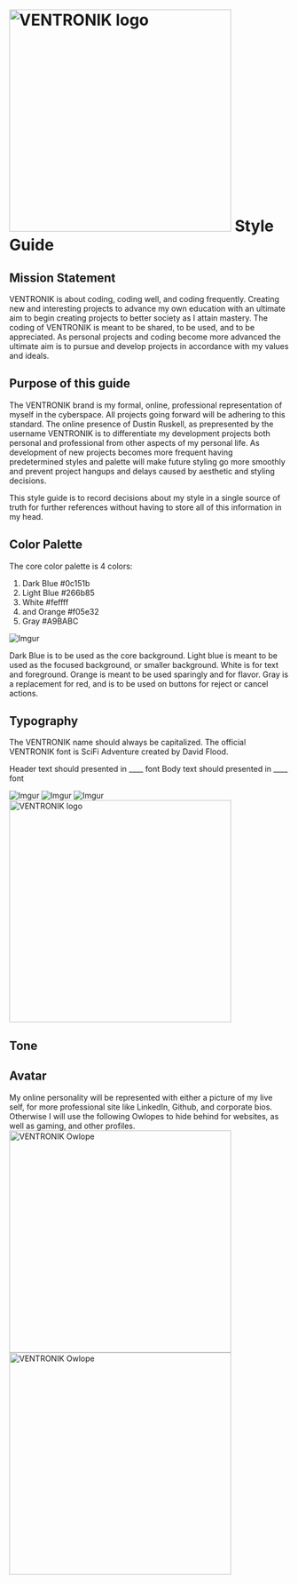 # <img src="https://i.imgur.com/8FuTSYt.png" alt="VENTRONIK logo" width="400"/> Style Guide

## Mission Statement

VENTRONIK is about coding, coding well, and coding frequently. Creating new and interesting projects to advance my own education with an ultimate aim to begin creating projects to better society as I attain mastery. The coding of VENTRONIK is meant to be shared, to be used, and to be appreciated. As personal projects and coding become more advanced the ultimate aim is to pursue and develop projects in accordance with my values and ideals. 

## Purpose of this guide

The VENTRONIK brand is my formal, online, professional representation of myself in the cyberspace. All projects going forward will be adhering to this standard. The online presence of Dustin Ruskell, as prepresented by the username VENTRONIK is to differentiate my development projects both personal and professional from other aspects of my personal life. As development of new projects becomes more frequent having predetermined styles and palette will make future styling go more smoothly and prevent project hangups and delays caused by aesthetic and styling decisions.

This style guide is to record decisions about my style in a single source of truth for further references without having to store all of this information in my head.

## Color Palette

The core color palette is 4 colors: 
1. Dark Blue #0c151b
2. Light Blue #266b85
3. White #feffff
4. and Orange #f05e32
5. Gray #A9BABC 

![Imgur](https://i.imgur.com/JGj9nrE.png)

Dark Blue is to be used as the core background. Light blue is meant to be used as the focused background, or smaller background. White is for text and foreground. Orange is meant to be used sparingly and for flavor. Gray is a replacement for red, and is to be used on buttons for reject or cancel actions.

## Typography

The VENTRONIK name should always be capitalized. The official VENTRONIK font is SciFi Adventure created by David Flood. 

Header text should presented in \____ font 
Body text should presented in \____ font 


![Imgur](https://i.imgur.com/Bpvm78U.png)
![Imgur](https://i.imgur.com/7Zh4drv.png)
![Imgur](https://i.imgur.com/v8EJmAk.png)
<img src="https://i.imgur.com/8FuTSYt.png" alt="VENTRONIK logo" width="400"/>

## Tone

## Avatar
My online personality will be represented with either a picture of my live self, for more professional site like LinkedIn, Github, and corporate bios. Otherwise I will use the following Owlopes to hide behind for websites, as well as gaming, and other profiles.
<img src="https://i.imgur.com/Bpvm78U.png" alt="VENTRONIK Owlope" width="400" />
<img src="https://i.imgur.com/7Zh4drv.png" alt="VENTRONIK Owlope" width="400" />
